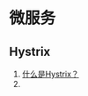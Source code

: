 
# 微服务





## Hystrix

1. [什么是Hystrix？](https://github.com/doocs/advanced-java/blob/main/docs/high-availability/hystrix-introduction.md)
2. 